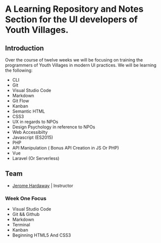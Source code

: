 # A Learning Repository and Notes Section for the UI developers of Youth Villages.

## Introduction
Over the course of twelve weeks we will be focusing on training the programmers of Youth Villages in modern UI practices. We will be learning the following:

- CLI
- Git
- Visual Studio Code
- Markdown
- Git Flow
- Kanban
- Semantic HTML
- CSS3
- UX in regards to NPOs
- Design Psychology in reference to NPOs
- Web Accessibilty
- Javascript (ES2015)
- PHP
- API Manipulation ( Bonus API Creation in JS Or PHP)
- Vue
- Laravel (Or Serverless)


## Team
- [Jerome Hardaway](https://github.com/jeromehardaway) | Instructor

### Week One Focus
 - Visual Studio Code
 - Git && Github
 - Markdown
 - Terminal
 - Kanban
 - Beginning HTML5 And CSS3
